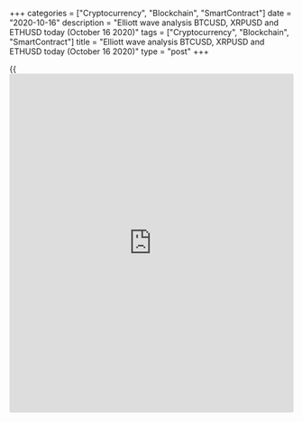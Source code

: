 +++
categories = ["Cryptocurrency", "Blockchain", "SmartContract"]
date = "2020-10-16"
description = "Elliott wave analysis BTCUSD, XRPUSD and ETHUSD today (October 16 2020)"
tags = ["Cryptocurrency", "Blockchain", "SmartContract"]
title = "Elliott wave analysis BTCUSD, XRPUSD and ETHUSD today (October 16 2020)"
type = "post"
+++

{{<iframe id="large-banner" src="https://www.bounty.group/#slide=11.0" width="100%" height="600" scrolling="no" style="border: 0px solid rgb(216, 221, 230); border-radius: 3px;">}}

2020-10-16

2020-10-16

Short-term forecast for BTCUSD, XRPUSD and ETHUSD 16.10.2020Roman Onegin

I welcome my readers!

I have prepared a short-term cryptocurrency forecast based on Elliott
wave analysis of Bitcoin, Ripple, and Ethereum. I suggest entry signals
to trade each cryptocurrency.

Bitcoin should soon finish forming a corrective wave and continue rising
in the fifth wave, as well as other major cryptocurrencies.

The article covers the following subjects:

##  **Elliott wave Bitcoin analysis**

 ****

There is forming the upward linking wave [X] as a double zigzag. Its
final leg, wave (Y) hasn’t yet finished. It is composed of the sub-waves
A-B-C. Wave A is an impulse, wave B is a simple zigzag, wave C is also
an impulse. The first three legs must have finished within the C
impulse, the price is now going down in the corrective wave [4]. It
should soon complete, and the BTC price will be rising in wave [5] to a
level of 11944, as it is outlined in the chart.

### Trading plan for [BTCUSD][1] today:

Buy 11277.25, TP 11944.00

* * *

##  **Elliott wave Ripple analysis**

It is clear from the most recent section of the XRPUSD chart that the
market is following the upward corrective wave, which is a simple zigzag
[a]-[b]-[c]. Wave [c] is still developing as an impulse. A long sideways
corrective wave (4) of this impulse is a double three with the linking
wave x that is a zigzag. This pattern should have completed, so the
Ripple price could be rising in wave (5) to a level of 0.266.

### Trading plan for **[XRPUSD][2]** today:

Buy 0.240, TP 0.266

* * *

##  **Elliott wave Ethereum analysis**

 ****

The ETHUSD market continues forming the corrective wave B as a double
zigzag. There is now developing wave [Y] as a zigzag (A)-(B)-(C). The
(A) impulse and the (B) correction have completed, and the impulse wave
(C) is yet forming. The down corrective wave 4 must have ended, and the
market will be rising in the final wave 5 to a level of 395.38.

### Trading plan  **[ETHUSD][3] **today:

Buy 366.05, TP 395.38

* * *

P.S. Did you like my article? Share it in social networks: it will be
the best “thank you" :)

Ask me questions and comment below. I’ll be glad to answer your
questions and give necessary explanations.

 **Useful links:**

  * I recommend trying to trade with a reliable broker [here][4]. The system allows you to trade by yourself or copy successful traders from all across the globe.
  * Use my promo-code BLOG for getting deposit bonus 50% on LiteForex platform. Just enter this code in the appropriate field while [depositing][5] your trading account.
  * Telegram chat for traders: <t.me/liteforexengchat>. We are sharing the signals and trading experience
  * Telegram channel with high-quality analytics, Forex reviews, training articles, and other useful things for traders <t.me/liteforex>

The content of this article reflects the author’s opinion and does not
necessarily reflect the official position of LiteForex. The material
published on this page is provided for informational purposes only and
should not be considered as the provision of investment advice for the
purposes of Directive 2004/39/EC.

Rate this article:

{{value}}

( {{count}} {{title}} )

   1. my.liteforex.com/trading/chart?symbol=BTCUSD
   2. my.liteforex.com/trading/chart?symbol=XRPUSD
   3. my.liteforex.com/trading/chart?symbol=ETHUSD
   4. my.liteforex.com/?category=analysts-opinions&slug=short-term-forecast-for-[BTC](https://www.playgroundfx.com/blog/who-is-the-creator-of-bitcoin/)usd-xrpusd-and-ethusd-16102020&openPopup=%2Fregistration%2Fpopup&utm_source=blog&utm_medium=article&utm_campaign=bonus
   5. my.liteforex.com/deposit/?category=analysts-opinions&slug=short-term-forecast-for-[BTC](https://www.playgroundfx.com/blog/who-is-the-creator-of-bitcoin/)usd-xrpusd-and-ethusd-16102020&promo_code=BLOG&utm_source=blog&utm_medium=article&utm_campaign=bonus